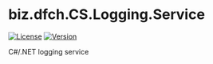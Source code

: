 # biz.dfch.CS.Logging.Service
[![License](https://img.shields.io/badge/license-Apache%20License%202.0-blue.svg)](https://github.com/dfensgmbh/biz.dfch.CS.Logging.Service/blob/master/LICENSE)
[![Version](https://img.shields.io/nuget/v/biz.dfch.CS.Logging.Service.svg)](https://www.nuget.org/packages/biz.dfch.CS.Logging.Service/)

C#/.NET logging service